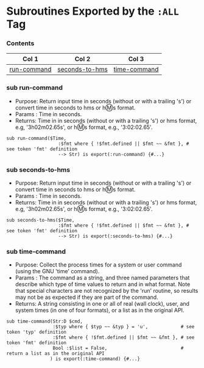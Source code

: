 # Subroutines Exported by the `:ALL` Tag

### Contents

| Col 1 | Col 2 | Col 3 |
| --- | --- | --- |
| [run-command](#run-command) | [seconds-to-hms](#seconds-to-hms) | [time-command](#time-command) |
### sub run-command
- Purpose: Return input time in seconds (without or with a trailing 's') or convert time in seconds to hms or h:m:s format.
- Params : Time in seconds.
- Returns: Time in in seconds (without or with a trailing 's') or hms format, e.g, '3h02m02.65s', or h:m:s format, e.g., '3:02:02.65'.
```perl6
sub run-command($Time,
                   :$fmt where { !$fmt.defined || $fmt ~~ &fmt }, # see token 'fmt' definition
                   --> Str) is export(:run-command) {#...}
```
### sub seconds-to-hms
- Purpose: Return input time in seconds (without or with a trailing 's') or convert time in seconds to hms or h:m:s format.
- Params : Time in seconds.
- Returns: Time in in seconds (without or with a trailing 's') or hms format, e.g, '3h02m02.65s', or h:m:s format, e.g., '3:02:02.65'.
```perl6
sub seconds-to-hms($Time,
                   :$fmt where { !$fmt.defined || $fmt ~~ &fmt }, # see token 'fmt' definition
                   --> Str) is export(:seconds-to-hms) {#...}
```
### sub time-command
- Purpose: Collect the process times for a system or user command (using the GNU 'time' command).
- Params : The command as a string, and three named parameters that describe which type of time values to return and in what format. Note that special characters are not recognized by the 'run' routine, so results may not be as expected if they are part of the command.
- Returns: A string consisting in one or all of real (wall clock), user, and system times (in one of four formats), or a list as in the original API.
```perl6
sub time-command(Str:D $cmd,
                 :$typ where { $typ ~~ &typ } = 'u',            # see token 'typ' definition
                 :$fmt where { !$fmt.defined || $fmt ~~ &fmt }, # see token 'fmt' definition
                 Bool :$list = False,                           # return a list as in the original API
                ) is export(:time-command) {#...}
```
